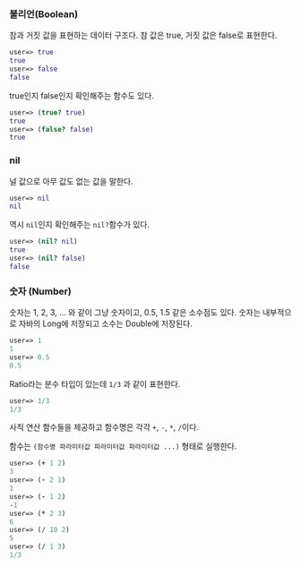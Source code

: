 ### 불리언(Boolean)

참과 거짓 값을 표현하는 데이터 구조다. 참 값은 true, 거짓 값은 false로 표현한다.

```clojure
user=> true
true
user=> false
false
```

true인지 false인지 확인해주는 함수도 있다.

```clojure
user=> (true? true)
true
user=> (false? false)
true
```



### nil

널 값으로 아무 값도 없는 값을 말한다.

```clojure
user=> nil
nil
```

역시 `nil`인지 확인해주는 `nil?`함수가 있다.

```clojure
user=> (nil? nil)
true
user=> (nil? false)
false
```



### 숫자 (Number)

숫자는 1, 2, 3, ... 와 같이 그냥 숫자이고, 0.5, 1.5 같은 소수점도 있다. 숫자는 내부적으로 자바의 Long에 저장되고 소수는 Double에 저장된다.

```clojure
user=> 1
1
user=> 0.5
0.5
```

Ratio라는 분수 타입이 있는데 `1/3` 과 같이 표현한다.

```clojure
user=> 1/3
1/3
```

사칙 연산 함수들을 제공하고 함수명은 각각 `+`, `-`, `*`, `/`이다.

함수는 `(함수명 파라미터값 파라미터값 파라미터값 ...)` 형태로 실행한다.

```clojure
user=> (+ 1 2)
3
user=> (- 2 1)
1
user=> (- 1 2)
-1
user=> (* 2 3)
6
user=> (/ 10 2)
5
user=> (/ 1 3)
1/3
```

